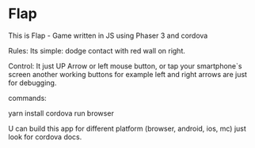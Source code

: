 # Flap

This is Flap - Game written in JS using Phaser 3 and cordova

Rules:
Its simple: dodge contact with red wall on right.

Control:
It just UP Arrow or left mouse button, or tap your smartphone`s screen
another working buttons for example left and right arrows are just for debugging.

commands:

yarn install
cordova run browser

U can build this app for different platform (browser, android, ios, mc) just look for cordova docs.
